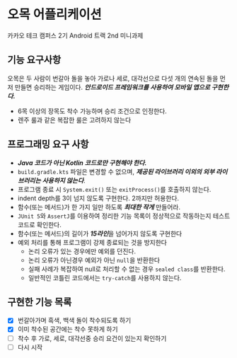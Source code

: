 # 오목 어플리케이션

카카오 테크 캠퍼스 2기 Android 트랙 2nd 미니과제
## 기능 요구사항
오목은 두 사람이 번갈아 돌을 놓아 가로나 세로, 대각선으로 다섯 개의 연속된 돌을 먼저 만들면 승리하는 게임이다. ***안드로이드 프레임워크를 사용하여 모바일 앱으로 구현한다.***
- 6목 이상의 장목도 착수 가능하며 승리 조건으로 인정한다.
- 렌주 룰과 같은 복잡한 룰은 고려하지 않는다

## 프로그래밍 요구 사항
- ***Java 코드가 아닌 Kotlin 코드로만 구현해야 한다.***
- `build.gradle.kts` 파일은 변경할 수 없으며, ***제공된 라이브러리 이외의 외부 라이브러리는 사용하지 않는다***.
- 프로그램 종료 시 `System.exit()` 또는 `exitProcess()`를 호출하지 않는다.
- indent depth를 3이 넘지 않도록 구현한다. 2까지만 허용한다.
- 함수(또는 메서드)가 한 가지 일만 하도록 ***최대한 작게*** 만들어라.
- `JUnit 5`와 `AssertJ`를 이용하여 정리한 기능 목록이 정상적으로 작동하는지 테스트 코드로 확인한다.
- 함수(또는 메서드)의 길이가 ***15라인***을 넘어가지 않도록 구현한다
- 예외 처리를 통해 프로그램이 강제 종료되는 것을 방지한다
  - 논리 오류가 있는 경우에만 예외를 던진다.
  - 논리 오류가 아닌경우 예외가 아닌 `null`을 반환한다
  - 실패 사례가 복잡하여 null로 처리할 수 없는 경우 `sealed class`를 반환한다.
  - 일반적인 코틀린 코드에서는 `try-catch`를 사용하지 않는다.



## 구현한 기능 목록
- [x] 번갈아가며 흑색, 백색 돌이 착수되도록 하기
- [x] 이미 착수된 공간에는 착수 못하게 하기
- [ ] 착수 후 가로, 세로, 대각선중 승리 요건이 있는지 확인하기
- [ ] 다시 시작 